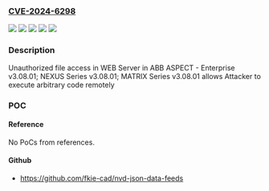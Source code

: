 ### [CVE-2024-6298](https://cve.mitre.org/cgi-bin/cvename.cgi?name=CVE-2024-6298)
![](https://img.shields.io/static/v1?label=Product&message=ASPECT-Enterprise&color=blue)
![](https://img.shields.io/static/v1?label=Product&message=MATRIX%20Series&color=blue)
![](https://img.shields.io/static/v1?label=Product&message=NEXUS%20Series&color=blue)
![](https://img.shields.io/static/v1?label=Version&message=0%3C%3D%203.08.01%20&color=brighgreen)
![](https://img.shields.io/static/v1?label=Vulnerability&message=CWE-1287%20Improper%20Validation%20of%20Specified%20Type%20of%20Input&color=brighgreen)

### Description

Unauthorized file access in WEB Server in ABB ASPECT - Enterprise v3.08.01; NEXUS Series v3.08.01; MATRIX Series  v3.08.01 allows Attacker to execute arbitrary code remotely

### POC

#### Reference
No PoCs from references.

#### Github
- https://github.com/fkie-cad/nvd-json-data-feeds


